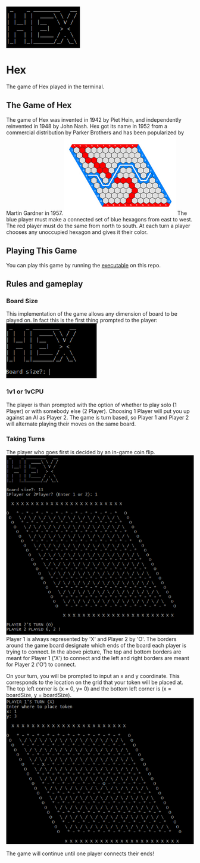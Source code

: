 
![Hex](https://github.com/JoshuaDiaz/Hex/blob/master/Images/HexImg.PNG "Image Source: Wikipedia")
# Hex
The game of Hex played in the terminal.


## The Game of Hex
The game of Hex was invented in 1942 by Piet Hein, and independently reinvented in 1948 by John Nash. Hex got its name in 1952 from a commercial distribution by Parker Brothers and has been popularized by Martin Gardner in 1957. 
![Img Source: Wikipedia](https://github.com/JoshuaDiaz/Hex/blob/master/Images/HexBoard.jpg "Image Source: Wikipedia")
The blue player must make a connected set of blue hexagons from east to west. The red player must do the same from north to south. At each turn a player chooses any unoccupied hexagon and gives it their color.


## Playing This Game
You can play this game by running the [executable](https://github.com/JoshuaDiaz/Hex/blob/master/Hex.exe) on this repo.


## Rules and gameplay

### Board Size
This implementation of the game allows any dimension of board to be played on. In fact this is the first thing prompted to the player:
![Choose the board size!](https://github.com/JoshuaDiaz/Hex/blob/master/Images/BoardSize.PNG "Choose the board size!")


### 1v1 or 1vCPU
The player is than prompted with the option of whether to play solo (1 Player) or with somebody else (2 Player). Choosing 1 Player will put you up against an AI as Player 2. The game is turn based, so Player 1 and Player 2 will alternate playing their moves on the same board.


### Taking Turns
The player who goes first is decided by an in-game coin flip.
![The AI won the coin flip](https://github.com/JoshuaDiaz/Hex/blob/master/Images/coinflip.PNG "The AI won the coin flip")
Player 1 is always represented by 'X' and Player 2 by 'O'. The borders around the game board designate which ends of the board each player is trying to connect. In the above picture, The top and bottom borders are meant for Player 1 ('X') to connect and the left and right borders are meant for Player 2 ('O') to connect.

On your turn, you will be prompted to input an x and y coordinate. This corresponds to the location on the grid that your token will be placed at. The top left corner is (x = 0, y= 0) and the bottom left corner is (x = boardSize, y = boardSize).
![x = 3, y = 1](https://github.com/JoshuaDiaz/Hex/blob/master/Images/input.PNG "x = 3, y = 1")

The game will continue until one player connects their ends!

